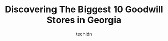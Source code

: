 ---
layout: ampstory
image: https://i0.wp.com/paketmu.com/wp-content/uploads/2023/06/goodwill-thrift-store-donation-center-0-in-georgia-1686365962.jpeg?resize=640,853
author: techidn
featured: false
description: Explore the diverse Goodwill Store scene in Georgia, home to an incredible selection of 10 establishments catering to every taste. Whether youre in search of iconic favorites or undiscovere
title: Discovering The Biggest 10 Goodwill Stores in Georgia
cover:
   title: Discovering The Biggest 10 Goodwill Stores in Georgia
   subtitle: RICKPATE
   background: https://paketmu.com/wp-content/uploads/2023/06/goodwill-thrift-store-donation-center-0-in-georgia-1686365962.jpeg

pages: 
 - layout: thirds
   top: <h1>#1 Goodwill Thrift Store & Donation Center</h1>
   bottom: "<p>Im currently at this Goodwill. I spent over an hour, about 1.5 hours,  sorting through their disorganized and mislabeled racks of pants and shirts. As I went to the fitt</p>"
   background: https://paketmu.com/wp-content/uploads/2023/06/goodwill-thrift-store-donation-center-1-in-georgia-1686365963.jpeg
   backgroundblur: true
 - layout: thirds
   top: <h1>#2 Goodwill Thrift Store & Donation Center</h1>
   bottom: "<p>I have honestly never had a positive thrifting experience and I was able to come out with quite a bit! Everything was so clean the store was organized The quality of the </p>"
   background: https://paketmu.com/wp-content/uploads/2023/06/goodwill-thrift-store-donation-center-2-in-georgia-1686365964.jpeg
   cta:
      link: https://paketmu.com/discovering-the-biggest-10-goodwill-stores-in-georgia/
      text: Discovering The Biggest 10 Goodwill Stores in Georgia
 - layout: thirds
   top: <h1>#3 Goodwill Retail Store and Donation Center</h1>
   bottom: "<p>Me and my friend stopped by after brunch.The prices on some of their stuff is outrageous. People donate the stuff then sell it at an outrageous price then ask you do you </p>"
   background: https://paketmu.com/wp-content/uploads/2023/06/goodwill-thrift-store-donation-center-3-in-georgia-1686365964.jpeg
   cta:
      link: https://paketmu.com/discovering-the-biggest-10-goodwill-stores-in-georgia/
      text: Discovering The Biggest 10 Goodwill Stores in Georgia
 - layout: thirds
   top: <h1>#4 Goodwill Thrift Store & Donation Center</h1>
   bottom: "<p>2135 Piedmont Rd NE, Atlanta, GA 30324, United States</p>"
   background: https://images.unsplash.com/photo-1595364397663-fca4f075d796?ixlib=rb-4.0.3&ixid=MnwxMjA3fDB8MHxwaG90by1wYWdlfHx8fGVufDB8fHx8&auto=format&fit=crop&w=640&h=853&q=80
   cta:
      link: https://paketmu.com/discovering-the-biggest-10-goodwill-stores-in-georgia/
      text: Discovering The Biggest 10 Goodwill Stores in Georgia
 - layout: thirds
   top: <h1>#5 Goodwill Thrift Store & Donation Center</h1>
   bottom: "<p>3906 Roswell Rd NE, Atlanta, GA 30342, United States</p>"
   background: https://images.unsplash.com/photo-1591393223703-56fe1347ac62?ixlib=rb-4.0.3&ixid=MnwxMjA3fDB8MHxwaG90by1wYWdlfHx8fGVufDB8fHx8&auto=format&fit=crop&w=640&h=853&q=80
   cta:
      link: https://paketmu.com/discovering-the-biggest-10-goodwill-stores-in-georgia/
      text: Discovering The Biggest 10 Goodwill Stores in Georgia
 - layout: thirds
   top: <h1>#6 Goodwill Thrift Store & Donation Center</h1>
   bottom: "<p>3205 S Cobb Dr SE, Smyrna, GA 30080, United States</p>"
   background: https://images.unsplash.com/photo-1608411404720-c8f0417bcdba?ixlib=rb-4.0.3&ixid=MnwxMjA3fDB8MHxwaG90by1wYWdlfHx8fGVufDB8fHx8&auto=format&fit=crop&w=640&h=853&q=80
   cta:
      link: https://paketmu.com/discovering-the-biggest-10-goodwill-stores-in-georgia/
      text: Discovering The Biggest 10 Goodwill Stores in Georgia
 - layout: thirds
   top: <h1>#7 Goodwill Thrift Store & Donation Center</h1>
   bottom: "<p>1165 Perimeter Center W, Atlanta, GA 30338, United States</p>"
   background: https://images.unsplash.com/photo-1546497974-b213c9efb599?ixlib=rb-4.0.3&ixid=MnwxMjA3fDB8MHxwaG90by1wYWdlfHx8fGVufDB8fHx8&auto=format&fit=crop&w=640&h=853&q=80
   cta:
      link: https://paketmu.com/discovering-the-biggest-10-goodwill-stores-in-georgia/
      text: Discovering The Biggest 10 Goodwill Stores in Georgia
 - layout: thirds
   middle: Continue reading...
   background: https://images.unsplash.com/photo-1510906594845-bc082582c8cc?ixlib=rb-4.0.3&ixid=MnwxMjA3fDB8MHxwaG90by1wYWdlfHx8fGVufDB8fHx8&auto=format&fit=crop&w=640&h=853&q=80
   cta:
      link: https://paketmu.com/discovering-the-biggest-10-goodwill-stores-in-georgia/
      text: Discovering The Biggest 10 Goodwill Stores in Georgia
      
---